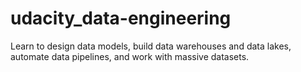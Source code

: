 # udacity_data-engineering
Learn to design data models, build data warehouses and data lakes, automate data pipelines, and work with massive datasets.

